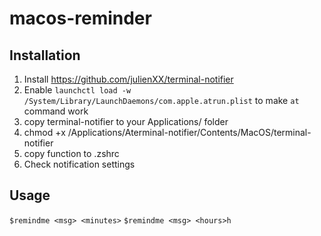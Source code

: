 # macos-reminder

## Installation 
1. Install https://github.com/julienXX/terminal-notifier 
2. Enable ```launchctl load -w /System/Library/LaunchDaemons/com.apple.atrun.plist``` to make `at` command work
3. copy terminal-notifier to your Applications/ folder
4. chmod +x /Applications/Aterminal-notifier/Contents/MacOS/terminal-notifier 
4. copy function to .zshrc
5. Check notification settings 

## Usage
```$remindme <msg> <minutes>```
```$remindme <msg> <hours>h```
